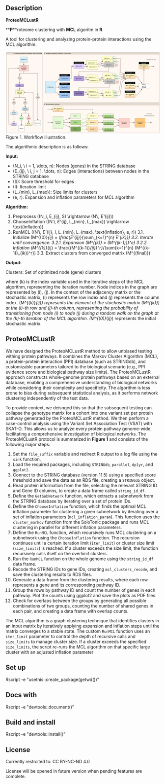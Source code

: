 ## Description

**__ProteoMCLustR__**

**__P__**roteome clustering with **__MCL__** algoritm in **__R__**.

A tool for clustering and analyzing protein-protein interactions using the MCL algorithm.

![Alt Text](./images/mcl_skat.png)
Figure 1. Workflow illustration.

The algorithmic description is as follows:

**Input:**

- \(N_i, \ i = 1, \dots, n\): Nodes (genes) in the STRING database
- \(E_{ij}, \ i, j = 1, \dots, n\): Edges (interactions) between nodes in the STRING database
- \(S\): Score threshold for edges
- \(I\): Iteration limit
- \(L_{min}, L_{max}\): Size limits for clusters
- \(e, r\): Expansion and inflation parameters for MCL algorithm

**Algorithm:**

1. Preprocess \((N_i, E_{ij}, S) \rightarrow (N'_i, E'_{ij})\)
2. ChooseInflation \((N'_i, E'_{ij}, L_{min}, L_{max}) \rightarrow \text{inflation}\)
3. RunMCL \((N'_i, E'_{ij}, I, L_{min}, L_{max}, \text{inflation}, e, r)\)
    3.1. Initialize \(M^{(0)}_{ij} = \frac{E'_{ij}}{\sum_{k=1}^{n} E'_{ik}}\)
    3.2. Iterate until convergence:
        3.2.1. Expansion \(M^{(k)} = (M^{(k-1)})^e\)
        3.2.2. Inflation \(M^{(k)}_{ij} = \frac{(M^{(k-1)}_{ij})^r}{\sum_{k=1}^{n} (M^{(k-1)}_{ik})^r}\)
    3.3. Extract clusters from converged matrix \(M^{(final)}\)

**Output:**

Clusters: Set of optimized node (gene) clusters

where \(k\) is the index variable used in the iterative steps of the MCL algorithm, representing the iteration number.
Node indices in the graph are represented by \(i\), \(j\). In the context of the adjacency matrix or the stochastic matrix, \(i\) represents the row index and \(j\) represents the column index.
\(M^{(k)}_{ij}\) represents the element of the stochastic matrix \(M^{(k)}\) at the \(i\)-th row and \(j\)-th column, representing the probability of transitioning from node \(i\) to node \(j\) during a random walk on the graph at the \(k\)-th iteration of the MCL algorithm.
\(M^{(0)}_{ij}\) represents the initial stochastic matrix.



## ProteoMCLustR

We have designed the ProteoMCLustR method to allow unbiased testing withing protein pathways. 
It combines the Markov Cluster Algorithm (MCL), a protein-protein interaction (PPI) database (such as STRINGdb), and customizable parameters tailored to the biological scenario (e.g., PPI evidence score and biological pathway size limits). The ProteoMCLustR approach constructs whole-genome protein pathways based on an external database, enabling a comprehensive understanding of biological networks while considering their complexity and specificity. The algorithm is less prone to bias during subsequent statistical analysis, as it performs network clustering independently of the test data.

To provide context, we deisnged this so that the subsequent testing can collapse the genotype matrix for a cohort into one variant set per protein pathway generated by the ProteoMCLustR method. We then perform a case-control analysis using the Variant Set Association Test (VSAT) with SKAT-O. This allows us to analyze every protein pathway genome-wide, facilitating a comprehensive investigation of biological networks. 
The ProteoMCLustR protocol is summarized in **Figure 1** and consists of the following major steps:

1. Set the `file_suffix` variable and redirect R output to a log file using the `sink` function.
2. Load the required packages, including `STRINGdb`, `parallel`, `dplyr`, and `ggplot2`.
3. Connect to the STRING database (version 11.5) using a specified score threshold and save the data as an RDS file, creating a `STRINGdb` object.
4. Read protein information from the file, selecting the relevant STRING ID and Gene ID columns, to create a data frame called `string_id_df`.
5. Define the `GetSubNetwork` function, which extracts a subnetwork from the STRING database by iterating over a set of protein IDs.
6. Define the `ChooseInflation` function, which finds the optimal MCL inflation parameter for clustering a given subnetwork by iterating over a set of inflation parameters (`mcl_inflation_param`). This function uses the `cluster_markov` function from the SoloTonic package and runs MCL clustering in parallel for different inflation parameters.
7. Define the `RunMCL` function, which recursively runs MCL clustering on a subnetwork using the `ChooseInflation` function. The recursion continues until a certain iteration limit (`iter_limit`) or cluster size limit (`size_limits`) is reached. If a cluster exceeds the size limit, the function recursively calls itself on the overlimit clusters.
8. Run the `RunMCL` function on the whole genome using the `string_id_df` data frame.
9. Recode the STRING IDs to gene IDs, creating `mcl_clusters_recode`, and save the clustering results to RDS files.
10. Generate a data frame from the clustering results, where each row represents a gene and its corresponding pathway ID.
11. Group the rows by pathway ID and count the number of genes in each pathway. Plot the counts using ggplot2 and save the plots as PDF files.
12. Check for overlaps between the groups by generating all possible combinations of two groups, counting the number of shared genes in each pair, and creating a data frame with overlap counts.

The MCL algorithm is a graph clustering technique that identifies clusters in an input matrix by iteratively applying expansion and inflation steps until the matrix converges to a stable state. The custom `RunMCL` function uses an `iter_limit` parameter to control the depth of recursive calls and `size_limits` to manage cluster size. If a cluster exceeds the specified `size_limits`, the script re-runs the MCL algorithm on that specific large cluster with an adjusted inflation parameter



## Set up
Rscript -e "usethis::create_package(getwd())"

## Docs with 
Rscript -e "devtools::document()"

## Build and install

Rscript -e "devtools::install()"


## License
Currently restrcited to: CC BY-NC-ND 4.0

License will be opened in future version when pending features are complete.


